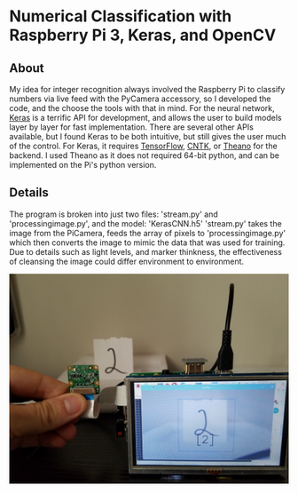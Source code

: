 # Numerical Classification with Raspberry Pi 3, Keras, and OpenCV
## About
My idea for integer recognition always involved the Raspberry Pi to classify numbers via live feed with the PyCamera accessory, so I developed the code, and the choose the tools with that in mind. For the neural network, [Keras](https://keras.io/) is a terrific API for development, and allows the user to build models layer by layer for fast implementation. There are several other APIs available, but I found Keras to be both intuitive, but still gives the user much of the control. For Keras, it requires [TensorFlow](https://www.tensorflow.org/), [CNTK](https://www.microsoft.com/en-us/cognitive-toolkit/), or [Theano](http://deeplearning.net/software/theano/) for the backend. I used Theano as it does not required 64-bit python, and can be implemented on the Pi's python version.

## Details
The program is broken into just two files: 'stream.py' and 'processingimage.py', and the model: 'KerasCNN.h5'
'stream.py' takes the image from the PiCamera, feeds the array of pixels to 'processingimage.py' which then converts the image to mimic the data that was used for training. Due to details such as light levels, and marker thinkness, the effectiveness of cleansing the image could differ environment to environment. 

![alt text](https://github.com/cwg940/Numerical-Classification/blob/master/image112017.jpg?raw=true)
